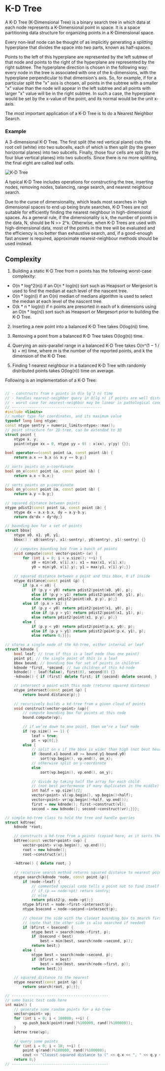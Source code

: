 # K-D Tree

A K-D Tree (K-Dimensional Tree) is a binary search tree in which data at each node represents a K-Dimensional point in space. It is a space partitioning data structure for organizing points in a K-Dimensional space.

Every non-leaf node can be thought of as implicitly generating a splitting hyperplane that divides the space into two parts, known as half-spaces.

Points to the left of this hyperplane are represented by the left subtree of that node and points to the right of the hyperplane are represented by the right subtree. The hyperplane direction is chosen in the following way: every node in the tree is associated with one of the k-dimensions, with the hyperplane perpendicular to that dimension's axis. So, for example, if for a particular split the "x" axis is chosen, all points in the subtree with a smaller "x" value than the node will appear in the left subtree and all points with larger "x" value will be in the right subtree. In such a case, the hyperplane would be set by the x-value of the point, and its normal would be the unit x-axis.

The most important application of a K-D Tree is to do a Nearest Neighbor Search.

### Example

A 3-dimensional K-D Tree. The first split (the red vertical plane) cuts the root cell (white) into two subcells, each of which is then split (by the green horizontal planes) into two subcells. Finally, those four cells are split (by the four blue vertical planes) into two subcells. Since there is no more splitting, the final eight are called leaf cells.

![K-D Tree](https://upload.wikimedia.org/wikipedia/commons/b/b6/3dtree.png)

A typical K-D Tree includes operations for constructing the tree, inserting nodes, removing nodes, balancing, range search, and nearest neighbour search.

Due to the curse of dimensionality, which leads most searches in high dimensional spaces to end up being brute searches, K-D Trees are not suitable for efficiently finding the nearest neighbour in high-dimensional spaces. As a general rule, if the dimensionality is k, the number of points in the data, N, should be N >> 2^k. Otherwise, when K-D Trees are used with high-dimensional data, most of the points in the tree will be evaluated and the efficiency is no better than exhaustive search, and, if a good-enough fast answer is required, approximate nearest-neighbour methods should be used instead.

## Complexity

1) Building a static K-D Tree from n points has the following worst-case complexity:
-  O(n * log^2(n)) if an O(n * log(n)) sort such as Heapsort or Mergesort is used to find the median at each level of the nascent tree.
- O(n * log(n)) if an O(n) median of medians algorithm is used to select the median at each level of the nascent tree.
- O(k * n * log(n)) if n points are presorted in each of k dimensions using an O(n * log(n)) sort such as Heapsort or Mergesort prior to building the K-D Tree.

2) Inserting a new point into a balanced K-D Tree takes O(log(n)) time.

3) Removing a point from a balanced K-D Tree takes O(log(n)) time.

4) Querying an axis-parallel range in a balanced K-D Tree takes O(n^(1 − 1 / k) + m) time, where m is the number of the reported points, and k the dimension of the K-D Tree.

5) Finding 1 nearest neighbour in a balanced K-D Tree with randomly distributed points takes O(log(n)) time on average.

Following is an implementation of a K-D Tree:

```cpp

// - constructs from n points in O(n lgˆ2 n) time
// - handles nearest-neighbor query in O(lg n) if points are well distributed
// - worst case for nearest-neighbor may be linear in pathological case
// -----------------------------------------
#include <limits>
// number type for coordinates, and its maximum value
typedef long long ntype;
const ntype sentry = numeric_limits<ntype>::max();
// point structure for 2D-tree, can be extended to 3D
struct point {
	ntype x, y;
	point(ntype xx = 0, ntype yy = 0) : x(xx), y(yy) {}};
	
bool operator==(const point &a, const point &b) {
	return a.x == b.x && a.y == b.y;}
	
// sorts points on x-coordinate
bool on_x(const point &a, const point &b) {
	return a.x < b.x;}
	
// sorts points on y-coordinate
bool on_y(const point &a, const point &b) {
	return a.y < b.y;}
	
// squared distance between points
ntype pdist2(const point &a, const point &b) {
	ntype dx = a.x-b.x, dy = a.y-b.y;
	return dx*dx + dy*dy;}
	
// bounding box for a set of points
struct bbox{
	ntype x0, x1, y0, y1;
	bbox() : x0(sentry), x1(-sentry), y0(sentry), y1(-sentry) {}
	
	// computes bounding box from a bunch of points
	void compute(const vector<point> &v) {
		for (int i = 0; i < v.size(); ++i) {
			x0 = min(x0, v[i].x); x1 = max(x1, v[i].x);
			y0 = min(y0, v[i].y); y1 = max(y1, v[i].y);}}
			
	// squared distance between a point and this bbox, 0 if inside
	ntype distance(const point &p) {
		if (p.x < x0) {
			if (p.y < y0) return pdist2(point(x0, y0), p);
			else if (p.y > y1) return pdist2(point(x0, y1), p);
			else return pdist2(point(x0, p.y), p);}
		else if (p.x > x1) {
			if (p.y < y0) return pdist2(point(x1, y0), p);
			else if (p.y > y1) return pdist2(point(x1, y1), p);
			else return pdist2(point(x1, p.y), p);}
		else {
			if (p.y < y0) return pdist2(point(p.x, y0), p);
			else if (p.y > y1) return pdist2(point(p.x, y1), p);
			else return 0;}}};
			
// stores a single node of the kd-tree, either internal or leaf
struct kdnode {
	bool leaf; // true if this is a leaf node (has one point)
	point pt; // the single point of this is a leaf
	bbox bound; // bounding box for set of points in children
	kdnode *first, *second; // two children of this kd-node
	kdnode() : leaf(false), first(0), second(0) {}
	~kdnode() { if (first) delete first; if (second) delete second; }

	// intersect a point with this node (returns squared distance)
	ntype intersect(const point &p) {
		return bound.distance(p);}
	
	// recursively builds a kd-tree from a given cloud of points
	void construct(vector<point> &vp){
		// compute bounding box for points at this node
		bound.compute(vp);
		
		// if we’re down to one point, then we’re a leaf node
		if (vp.size() == 1) {
			leaf = true;
			pt = vp[0];}
		else {
			// split on x if the bbox is wider than high (not best heuristic...)
			if (bound.x1-bound.x0 >= bound.y1-bound.y0)
				sort(vp.begin(), vp.end(), on_x);
			// otherwise split on y-coordinate
			else
				sort(vp.begin(), vp.end(), on_y);
				
			// divide by taking half the array for each child
			// (not best performance if many duplicates in the middle)
			int half = vp.size()/2;
			vector<point> vl(vp.begin(), vp.begin()+half);
			vector<point> vr(vp.begin()+half, vp.end());
			first = new kdnode(); first->construct(vl);
			second = new kdnode(); second->construct(vr);}}};

// simple kd-tree class to hold the tree and handle queries
struct kdtree{
	kdnode *root;
	
	// constructs a kd-tree from a points (copied here, as it sorts them)
	kdtree(const vector<point> &vp) {
		vector<point> v(vp.begin(), vp.end());
		root = new kdnode();
		root->construct(v);}
		
	~kdtree() { delete root; }
	
	// recursive search method returns squared distance to nearest point
	ntype search(kdnode *node, const point &p){
		if (node->leaf) {
			// commented special case tells a point not to find itself
			// if (p == node->pt) return sentry;
			// else
			return pdist2(p, node->pt);}
		ntype bfirst = node->first->intersect(p);
		ntype bsecond = node->second->intersect(p);
		
		// choose the side with the closest bounding box to search first
		// (note that the other side is also searched if needed)
		if (bfirst < bsecond) {
			ntype best = search(node->first, p);
			if (bsecond < best)
				best = min(best, search(node->second, p));
			return best;}
		else {
			ntype best = search(node->second, p);
			if (bfirst < best)
				best = min(best, search(node->first, p));
			return best;}}
	
	// squared distance to the nearest
	ntype nearest(const point &p) {
		return search(root, p);}};

// --------------------------------------------
// some basic test code here
int main() {
	// generate some random points for a kd-tree
	vector<point> vp;
	for (int i = 0; i < 100000; ++i) {
		vp.push_back(point(rand()%100000, rand()%100000));
	}
	kdtree tree(vp);
	
	// query some points
	for (int i = 0; i < 10; ++i) {
		point q(rand()%100000, rand()%100000);
		cout << "Closest squared distance to (" << q.x << ", " << q.y << ")" << " is " << tree.nearest(q) << endl;}
	return 0;}
// --------------------------------------------
		
```
